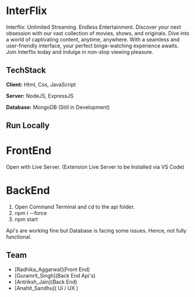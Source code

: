 # InterFlix 

Interflix: Unlimited Streaming. Endless Entertainment. Discover your next obsession with our vast collection of movies, shows, and originals. Dive into a world of captivating content, anytime, anywhere. With a seamless and user-friendly interface, your perfect binge-watching experience awaits. Join Interflix today and indulge in non-stop viewing pleasure.

## TechStack

**Client:** Html, Css, JavaScript

**Server:** NodeJS, ExpressJS

**Database:** MongoDB (Still in Development)

## Run Locally

# FrontEnd 

Open with Live Server. (Extension Live Server to be Installed via VS Code)

# BackEnd

1. Open Command Terminal and cd to the api folder.
2. npm i --force
3. npm start

Api's are working fine but Database is facing some issues. Hence, not fully functional.


## Team

- [Radhika_Aggarwal](Front End)
- [Guramrit_Singh](Back End Api's)
- [Antriksh_Jain](Back End)
- [Anahit_Sandhu]( Ui / UX )
